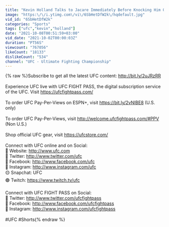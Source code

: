 ```yaml
---
title: "Kevin Holland Talks to Jacare Immediately Before Knocking Him Out"
image: "https:\/\/i.ytimg.com\/vi\/6SbHetDfW2k\/hqdefault.jpg"
vid_id: "6SbHetDfW2k"
categories: "Sports"
tags: ["ufc","kevin","holland"]
date: "2021-10-08T00:51:59+03:00"
vid_date: "2021-10-02T00:00:03Z"
duration: "PT56S"
viewcount: "767056"
likeCount: "18133"
dislikeCount: "534"
channel: "UFC - Ultimate Fighting Championship"
---
```

{% raw %}Subscribe to get all the latest UFC content: <a rel="nofollow" target="blank" href="http://bit.ly/2uJRzRR">http://bit.ly/2uJRzRR</a><br /><br />Experience UFC live with UFC FIGHT PASS, the digital subscription service of the UFC. Visit <a rel="nofollow" target="blank" href="https://ufcfightpass.com/">https://ufcfightpass.com/</a><br /><br />To order UFC Pay-Per-Views on ESPN+, visit <a rel="nofollow" target="blank" href="https://bit.ly/2vNIBE8">https://bit.ly/2vNIBE8</a> (U.S. only)<br /><br />To order UFC Pay-Per-Views, visit <a rel="nofollow" target="blank" href="http://welcome.ufcfightpass.com/#PPV">http://welcome.ufcfightpass.com/#PPV</a> (Non U.S.)<br /><br />Shop official UFC gear, visit <a rel="nofollow" target="blank" href="https://ufcstore.com/">https://ufcstore.com/</a> <br /><br />Connect with UFC online and on Social:<br />🔴 Website: <a rel="nofollow" target="blank" href="http://www.ufc.com">http://www.ufc.com</a><br />🔵 Twitter: <a rel="nofollow" target="blank" href="http://www.twitter.com/ufc">http://www.twitter.com/ufc</a><br />🔵 Facebook: <a rel="nofollow" target="blank" href="http://www.facebook.com/ufc">http://www.facebook.com/ufc</a><br />🔴 Instagram: <a rel="nofollow" target="blank" href="http://www.instagram.com/ufc">http://www.instagram.com/ufc</a><br />🟡 Snapchat: UFC<br />🟣 Twitch: <a rel="nofollow" target="blank" href="https://www.twitch.tv/ufc">https://www.twitch.tv/ufc</a><br /><br />Connect with UFC FIGHT PASS on Social:<br />🔵 Twitter: <a rel="nofollow" target="blank" href="http://www.twitter.com/ufcfightpass">http://www.twitter.com/ufcfightpass</a><br />🔵 Facebook: <a rel="nofollow" target="blank" href="http://www.facebook.com/ufcfightpass">http://www.facebook.com/ufcfightpass</a><br />🔴 Instagram: <a rel="nofollow" target="blank" href="http://www.instagram.com/ufcfightpass">http://www.instagram.com/ufcfightpass</a><br /><br />#UFC #Shorts{% endraw %}
